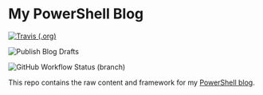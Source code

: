 # My PowerShell Blog

[![Travis (.org)](https://img.shields.io/travis/thedavecarroll/powershell.anovelidea.org.svg?longCache=true&style=for-the-badge&logo=travis)](https://travis-ci.org/thedavecarroll/powershell.anovelidea.org)

![Publish Blog Drafts](https://github.com/thedavecarroll/powershell.anovelidea.org/workflows/Publish%20Blog%20Drafts/badge.svg?branch=master)

![GitHub Workflow Status (branch)](https://img.shields.io/github/workflow/status/thedavecarroll/powershell.anovelidea.org/Publish%20Blog%20Drafts/master?label=Publish%20Blog%20Drafts&logo=GitHub&style=for-the-badge)

This repo contains the raw content and framework for my [PowerShell blog](https://powershell.anovelidea.org).
